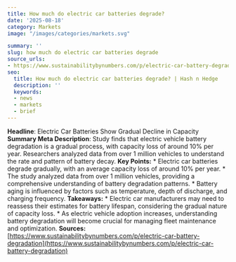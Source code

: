 ```yaml
---
title: How much do electric car batteries degrade?
date: '2025-08-18'
category: Marketsimage: "/images/categories/markets.svg"

summary: ''
slug: how much do electric car batteries degrade
source_urls:
- https://www.sustainabilitybynumbers.com/p/electric-car-battery-degradation
seo:
  title: How much do electric car batteries degrade? | Hash n Hedge
  description: ''
  keywords:
  - news
  - markets
  - brief
---
```


**Headline**: Electric Car Batteries Show Gradual Decline in Capacity  **Summary Meta Description**: Study finds that electric vehicle battery degradation is a gradual process, with capacity loss of around 10% per year. Researchers analyzed data from over 1 million vehicles to understand the rate and pattern of battery decay.  **Key Points:**  * Electric car batteries degrade gradually, with an average capacity loss of around 10% per year. * The study analyzed data from over 1 million vehicles, providing a comprehensive understanding of battery degradation patterns. * Battery aging is influenced by factors such as temperature, depth of discharge, and charging frequency.  **Takeaways:**  * Electric car manufacturers may need to reassess their estimates for battery lifespan, considering the gradual nature of capacity loss. * As electric vehicle adoption increases, understanding battery degradation will become crucial for managing fleet maintenance and optimization.  **Sources:** [https://www.sustainabilitybynumbers.com/p/electric-car-battery-degradation](https://www.sustainabilitybynumbers.com/p/electric-car-battery-degradation) 
